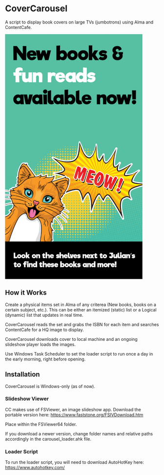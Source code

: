 # CoverCarousel
A script to display book covers on large TVs (jumbotrons) using Alma and ContentCafe.

![Alt Text](https://github.com/MrJeremyHobbs/CoverCarousel/blob/master/images/CoverCarousel-Logo.gif)

## How it Works
Create a physical items set in Alma of any criterea (New books, books on a certain subject, etc.). This can be either an itemized (static) list or a Logical (dynamic) list that updates in real time.

CoverCarousel reads the set and grabs the ISBN for each item and searches ContentCafe for a HQ image to display.

CoverCarousel downloads cover to local machine and an ongoing slideshow player loads the images.

Use Windows Task Scheduler to set the loader script to run once a day in the early morning, right before opening.

## Installation
CoverCarousel is Windows-only (as of now).

### Slideshow Viewer
CC makes use of FSViewer, an image slideshow app. Download the portable version here: https://www.faststone.org/FSIVDownload.htm

Place within the FSViewer64 folder.

If you download a newer version, change folder names and relative paths accordingly in the carousel_loader.ahk file.

### Loader Script
To run the loader script, you will need to download AutoHotKey here: https://www.autohotkey.com/

